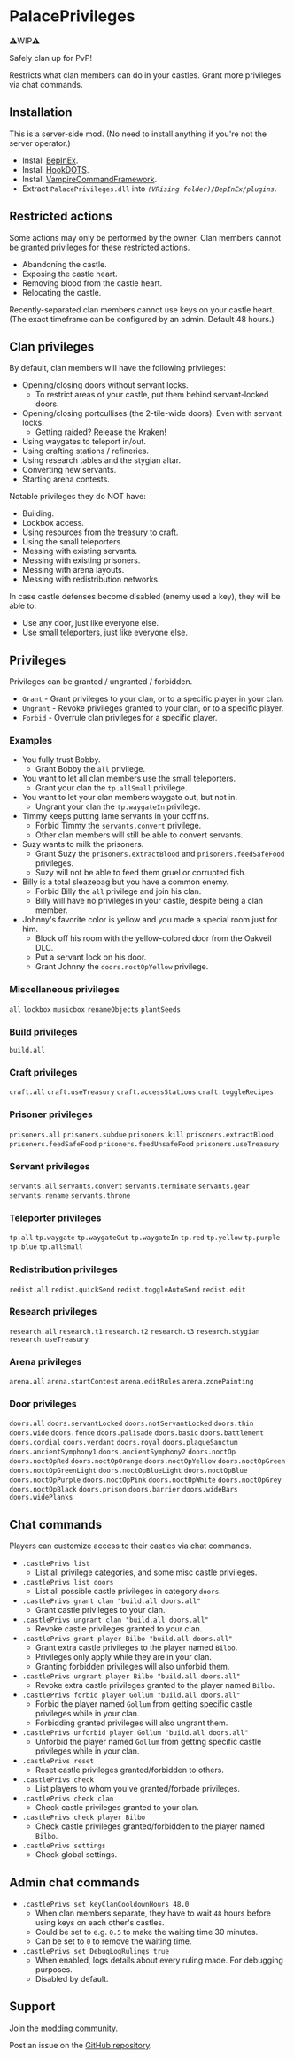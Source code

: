 # PalacePrivileges

⚠️WIP⚠️


Safely clan up for PvP!

Restricts what clan members can do in your castles. Grant more privileges via chat commands.


## Installation

This is a server-side mod. (No need to install anything if you're not the server operator.)

- Install [BepInEx](https://v-rising.thunderstore.io/package/BepInEx/BepInExPack_V_Rising/).
- Install [HookDOTS](https://thunderstore.io/c/v-rising/p/cheesasaurus/HookDOTS_API/).
- Install [VampireCommandFramework](https://thunderstore.io/c/v-rising/p/deca/VampireCommandFramework/).
- Extract `PalacePrivileges.dll` into _`(VRising folder)/BepInEx/plugins`_.


## Restricted actions

Some actions may only be performed by the owner. Clan members cannot be granted privileges for these restricted actions.
- Abandoning the castle.
- Exposing the castle heart.
- Removing blood from the castle heart.
- Relocating the castle.

Recently-separated clan members cannot use keys on your castle heart.\
(The exact timeframe can be configured by an admin. Default 48 hours.)


## Clan privileges

By default, clan members will have the following privileges:
  - Opening/closing doors without servant locks.
    - To restrict areas of your castle, put them behind servant-locked doors.
  - Opening/closing portcullises (the 2-tile-wide doors). Even with servant locks.
    - Getting raided? Release the Kraken!
  - Using waygates to teleport in/out.
  - Using crafting stations / refineries.
  - Using research tables and the stygian altar.
  - Converting new servants.
  - Starting arena contests.

Notable privileges they do NOT have:
- Building.
- Lockbox access.
- Using resources from the treasury to craft.
- Using the small teleporters.
- Messing with existing servants.
- Messing with existing prisoners.
- Messing with arena layouts.
- Messing with redistribution networks.

In case castle defenses become disabled (enemy used a key), they will be able to:
- Use any door, just like everyone else.
- Use small teleporters, just like everyone else.


## Privileges

Privileges can be granted / ungranted / forbidden.
- `Grant` - Grant privileges to your clan, or to a specific player in your clan.
- `Ungrant` - Revoke privileges granted to your clan, or to a specific player.
- `Forbid` - Overrule clan privileges for a specific player.

### Examples
- You fully trust Bobby.
  - Grant Bobby the `all` privilege.
- You want to let all clan members use the small teleporters.
  - Grant your clan the `tp.allSmall` privilege.
- You want to let your clan members waygate out, but not in.
  - Ungrant your clan the `tp.waygateIn` privilege.
- Timmy keeps putting lame servants in your coffins.
  - Forbid Timmy the `servants.convert` privilege.
  - Other clan members will still be able to convert servants.
- Suzy wants to milk the prisoners.
  - Grant Suzy the `prisoners.extractBlood` and `prisoners.feedSafeFood` privileges.
  - Suzy will not be able to feed them gruel or corrupted fish.
- Billy is a total sleazebag but you have a common enemy.
  - Forbid Billy the `all` privilege and join his clan.
  - Billy will have no privileges in your castle, despite being a clan member.
- Johnny's favorite color is yellow and you made a special room just for him.
  - Block off his room with the yellow-colored door from the Oakveil DLC.
  - Put a servant lock on his door.
  - Grant Johnny the `doors.noctOpYellow` privilege.



### Miscellaneous privileges

`all`
`lockbox`
`musicbox`
`renameObjects`
`plantSeeds`

### Build privileges
`build.all`

### Craft privileges
`craft.all`
`craft.useTreasury`
`craft.accessStations`
`craft.toggleRecipes`

### Prisoner privileges
`prisoners.all`
`prisoners.subdue`
`prisoners.kill`
`prisoners.extractBlood`
`prisoners.feedSafeFood`
`prisoners.feedUnsafeFood`
`prisoners.useTreasury`

### Servant privileges
`servants.all`
`servants.convert`
`servants.terminate`
`servants.gear`
`servants.rename`
`servants.throne`

### Teleporter privileges
`tp.all`
`tp.waygate`
`tp.waygateOut`
`tp.waygateIn`
`tp.red`
`tp.yellow`
`tp.purple`
`tp.blue`
`tp.allSmall`

### Redistribution privileges
`redist.all`
`redist.quickSend`
`redist.toggleAutoSend`
`redist.edit`

### Research privileges
`research.all`
`research.t1`
`research.t2`
`research.t3`
`research.stygian`
`research.useTreasury`

### Arena privileges
`arena.all`
`arena.startContest`
`arena.editRules`
`arena.zonePainting`

### Door privileges
`doors.all`
`doors.servantLocked`
`doors.notServantLocked`
`doors.thin`
`doors.wide`
`doors.fence`
`doors.palisade`
`doors.basic`
`doors.battlement`
`doors.cordial`
`doors.verdant`
`doors.royal`
`doors.plagueSanctum`
`doors.ancientSymphony1`
`doors.ancientSymphony2`
`doors.noctOp`
`doors.noctOpRed`
`doors.noctOpOrange`
`doors.noctOpYellow`
`doors.noctOpGreen`
`doors.noctOpGreenLight`
`doors.noctOpBlueLight`
`doors.noctOpBlue`
`doors.noctOpPurple`
`doors.noctOpPink`
`doors.noctOpWhite`
`doors.noctOpGrey`
`doors.noctOpBlack`
`doors.prison`
`doors.barrier`
`doors.wideBars`
`doors.widePlanks`


## Chat commands

Players can customize access to their castles via chat commands.

- `.castlePrivs list`
  - List all privilege categories, and some misc castle privileges.
- `.castlePrivs list doors`
  - List all possible castle privileges in category `doors`.
- `.castlePrivs grant clan "build.all doors.all"`
  - Grant castle privileges to your clan.
- `.castlePrivs ungrant clan "build.all doors.all"`
  - Revoke castle privileges granted to your clan.
- `.castlePrivs grant player Bilbo "build.all doors.all"`
  - Grant extra castle privileges to the player named `Bilbo`.
  - Privileges only apply while they are in your clan.
  - Granting forbidden privileges will also unforbid them.
- `.castlePrivs ungrant player Bilbo "build.all doors.all"`
  - Revoke extra castle privileges granted to the player named `Bilbo`.
- `.castlePrivs forbid player Gollum "build.all doors.all"`
  - Forbid the player named `Gollum` from getting specific castle privileges while in your clan.
  - Forbidding granted privileges will also ungrant them.
- `.castlePrivs unforbid player Gollum "build.all doors.all"`
  - Unforbid the player named `Gollum` from getting specific castle privileges while in your clan.
- `.castlePrivs reset`
  - Reset castle privileges granted/forbidden to others.
- `.castlePrivs check`
  - List players to whom you've granted/forbade privileges.
- `.castlePrivs check clan`
  - Check castle privileges granted to your clan.
- `.castlePrivs check player Bilbo`
  - Check castle privileges granted/forbidden to the player named `Bilbo`.
- `.castlePrivs settings`
  - Check global settings.

## Admin chat commands
- `.castlePrivs set keyClanCooldownHours 48.0`
  - When clan members separate, they have to wait `48` hours before using keys on each other's castles.
  - Could be set to e.g. `0.5` to make the waiting time 30 minutes.
  - Can be set to `0` to remove the waiting time.
- `.castlePrivs set DebugLogRulings true`
  - When enabled, logs details about every ruling made. For debugging purposes.
  - Disabled by default.


## Support

Join the [modding community](https://vrisingmods.com/discord).

Post an issue on the [GitHub repository](https://github.com/cheesasaurus/ProfuselyViolentProgression). 